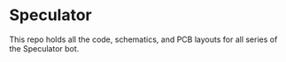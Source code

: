 # Speculator
This repo holds all the code, schematics, and PCB layouts for all series of the Speculator bot.
